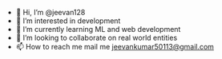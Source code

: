 - 👋 Hi, I’m @jeevan128
- 👀 I’m interested in development 
- 🌱 I’m currently learning ML and web development
- 💞️ I’m looking to collaborate on real world entities
- 📫 How to reach me mail me jeevankumar50113@gmail.com

<!---
jeevan128/jeevan128 is a ✨ special ✨ repository because its `README.md` (this file) appears on your GitHub profile.
You can click the Preview link to take a look at your changes.
--->
